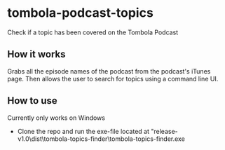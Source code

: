 # tombola-podcast-topics
Check if a topic has been covered on the Tombola Podcast

## How it works
Grabs all the episode names of the podcast from the podcast's iTunes page. Then allows the user to search for topics using a command line UI.

## How to use
Currently only works on Windows
* Clone the repo and run the exe-file located at "release-v1.0\dist\tombola-topics-finder\tombola-topics-finder.exe
